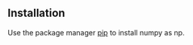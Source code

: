 ## Installation
Use the package manager [pip](https://pip.pypa.io/en/stable/) to install numpy as np.

